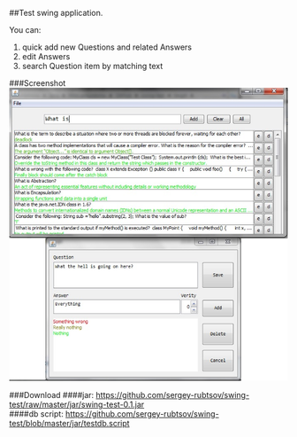 ##Test swing application.

You can:<br/>
1) quick add new Questions and related Answers<br/>
2) edit Answers<br/>
3) search Question item by matching text

###Screenshot
<img src="https://github.com/sergey-rubtsov/swing-test/blob/master/screenshot.jpg"/><br/>

###Download
####jar:
https://github.com/sergey-rubtsov/swing-test/raw/master/jar/swing-test-0.1.jar
<br/>
####db script:
https://github.com/sergey-rubtsov/swing-test/blob/master/jar/testdb.script
